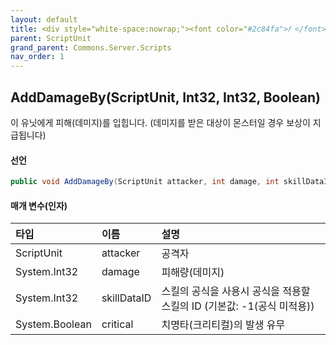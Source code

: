 ```yaml
---
layout: default
title: <div style="white-space:nowrap;"><font color="#2c84fa">𝑓 </font>AddDamageBy</div>
parent: ScriptUnit
grand_parent: Commons.Server.Scripts
nav_order: 1
---
```


<!-- 아래로 편집 -->


## AddDamageBy(ScriptUnit, Int32, Int32, Boolean)
이 유닛에게 피해(데미지)를 입힙니다. (데미지를 받은 대상이 몬스터일 경우 보상이 지급됩니다)

#### 선언
```cs
public void AddDamageBy(ScriptUnit attacker, int damage, int skillDataID = -1, bool critical = false)
```

#### 매개 변수(인자)

|타입|이름|설명|
|:-|:-|:-|
|ScriptUnit|attacker|공격자|
|System.Int32|damage|피해량(데미지)|
|System.Int32|skillDataID|스킬의 공식을 사용시 공식을 적용할 스킬의 ID (기본값: -1(공식 미적용))|
|System.Boolean|critical|치명타(크리티컬)의 발생 유무|